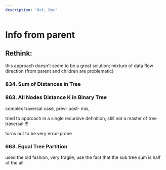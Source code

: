 ```yaml
---
description: 'Oct, Dec'
---
```


# Info from parent

## Rethink:

this approach doesn't seem to be a great solution; mixture of data flow direction \(from parent and children are problematic\)

### 834. Sum of Distances in Tree

### 863. All Nodes Distance K in Binary Tree

complex traversal case, prev- post- mix, 

tried to approach in a single recursive definition, still not a master of tree traversal !!!

turns out to be very error-prone

### 663. Equal Tree Partition

used the old fashion, very fragile; use the fact that the sub tree sum is half of the all

